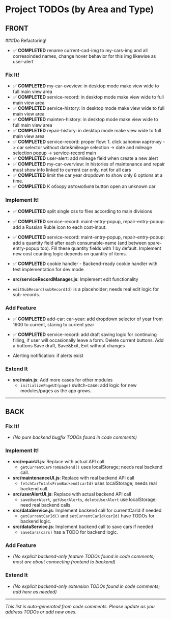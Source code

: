 
# Project TODOs (by Area and Type)

## FRONT

###Do Refactoring!
- ✅ **COMPLETED** rename current-cad-img to my-cars-img and all corresoinded names, change hover behavior for this img likewise as user-alert

### Fix It!
- ✅ **COMPLETED** my-car-oveview: in desktop mode make view wide to full main view area
- ✅ **COMPLETED** service-record: in desktop mode make view wide to full main view area  
- ✅ **COMPLETED** service-history: in desktop mode make view wide to full main view area
- ✅ **COMPLETED** mainten-history: in desktop mode make view wide to full main view area
- ✅ **COMPLETED** repair-history: in desktop mode make view wide to full main view area
- ✅ **COMPLETED** service-record: proper flow: 1. click заполни карточку -> car selector without date&mileage selection -> date and mileage selection popup -> service-record main 
- ✅ **COMPLETED** user-alert: add mileage field when create a new alert
- ✅ **COMPLETED** my-car-overview: in histories of maintenance and repair must show info linked to current car only, not for all cars
- ✅ **COMPLETED** limit the car year dropdown to show only 6 options at a time.
- ✅ **COMPLETED** К обзору автомобиля button open an unknown car

### Implement It!
- ✅ **COMPLETED** split single css to files according to main divisions
- ✅ **COMPLETED** service-record: maint-entry-popup, repair-entry-popup: add a Russian Ruble icon to each cost-input.
- ✅ **COMPLETED** service-record: maint-entry-popup, repair-entry-popup: add a quantity field after each consumable-name (and between spare-entry-popup too). Fill these quantity fields with 1 by default. Implement new cost counting logic depends on quantity of items.

- ✅ **COMPLETED** cookie handler - Backend-ready cookie handler with test implementation for dev mode
- **src/serviceRecordManager.js**: Implement edit functionality  
- `editSubRecord(subRecordId)` is a placeholder; needs real edit logic for sub-records.

### Add Feature
- ✅ **COMPLETED** add-car: car-year: add dropdown selector of year from 1900 to current, staring to current year
- ✅ **COMPLETED** service-record: add draft saving logic for continuing filling, if user will occasionally leave a form. Delete current buttons. Add a buttons Save draft, Save&Exit, Exit without changes

- Alerting notification: if alerts exist

### Extend It
- **src/main.js**: Add more cases for other modules  
  - `initializePageUI(page)` switch-case: add logic for new modules/pages as the app grows.

---

## BACK

### Fix It!
- *(No pure backend bugfix TODOs found in code comments)*

### Implement It!
- **src/repairUI.js**: Replace with actual API call  
  - `getCurrentCarFromBackend()` uses localStorage; needs real backend call.
- **src/maintenanceUI.js**: Replace with real backend API call  
  - `fetchCarTotalsFromBackend(carId)` uses localStorage; needs real backend call.
- **src/userAlertUI.js**: Replace with actual backend API call  
  - `saveUserAlert`, `getUserAlerts`, `deleteUserAlert` use localStorage; need real backend calls.
- **src/dataService.js**: Implement backend call for currentCarId if needed  
  - `getCurrentCarId()` and `setCurrentCarId(carId)` have TODOs for backend logic.
- **src/dataService.js**: Implement backend call to save cars if needed  
  - `saveCars(cars)` has a TODO for backend logic.

### Add Feature
- *(No explicit backend-only feature TODOs found in code comments; most are about connecting frontend to backend)*

### Extend It
- *(No explicit backend-only extension TODOs found in code comments; add here as needed)*

---

*This list is auto-generated from code comments. Please update as you address TODOs or add new ones.* 